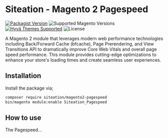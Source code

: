 # Siteation - Magento 2 Pagespeed

[![Packagist Version](https://img.shields.io/packagist/v/siteation/magento2-pagespeed?style=for-the-badge)](https://packagist.org/packages/siteation/magento2-pagespeed)
![Supported Magento Versions](https://img.shields.io/badge/magento-%202.4-brightgreen.svg?logo=magento&longCache=true&style=for-the-badge)
[![Hyvä Themes Supported](https://img.shields.io/badge/Hyva_Themes-Supported-3df0af.svg?longCache=true&style=for-the-badge)](https://hyva.io/)
![License](https://img.shields.io/github/license/Siteation/magento2-pagespeed?color=%23234&style=for-the-badge)

A Magento 2 module that leverages modern web performance technologies including Back/Forward Cache (bfcache), Page Prerendering, and View Transitions API to dramatically improve Core Web Vitals and overall page speed performance. This module provides cutting-edge optimizations to enhance your store's loading times and create seamless user experiences.

## Installation

Install the package via;

```bash
composer require siteation/magento2-pagespeed
bin/magento module:enable Siteation_Pagespeed
```

## How to use

The Pagespeed...

<!-- TODO -->